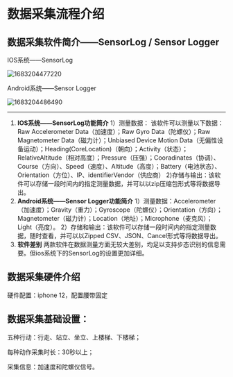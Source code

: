 # 数据采集流程介绍

## 数据采集软件简介——SensorLog / Sensor  Logger

IOS系统——SensorLog

![1683204477220](image/数据采集流程/1683204477220.png)

Android系统——Sensor Logger

![1683204486490](image/数据采集流程/1683204486490.png)

---


1. **IOS系统——SensorLog功能简介**
   1）测量数据：
   该软件可以测量以下数据：Raw Accelerometer Data（加速度）；Raw Gyro Data（陀螺仪）；Raw Magnetometer Data（磁力计）；Unbiased Device Motion Data（无偏性设备运动）；Heading(CoreLocation)（朝向）；Activity（状态）；RelativeAltitude（相对高度）；Pressure（压强）；Cooradinates（协调）、Course（方向）、Speed（速度）、Altitude（高度）；Battery（电池状态）、Orientation（方位）、IP、identifierVendor（供应商）
   2)存储与输出：该软件可以存储一段时间内的指定测量数据，并可以以zip压缩包形式等将数据导出。                                                                                            
2. **Android系统——Sensor Logger功能简介**
   1）测量数据：Accelerometer（加速度）；Gravity（重力）；Gyroscope（陀螺仪）；Orientation（方向）；Magnetometer（磁力计）；Location（地址）；Microphone（麦克风）；Light（亮度）。
   2）存储和输出：该软件可以存储一段时间内的指定测量数据，随时查看，并可以以Zipped CSV、JSON、Cancel形式等将数据导出。
3. **软件差别**
   两款软件在数据测量方面无较大差别，均足以支持步态识别的信息需要。但ios系统下的SensorLog的设置更加详细。

## 数据采集硬件介绍

硬件配置：iphone 12，配置腰带固定

## 数据采集基础设置：

五种行动：行走、站立、坐立、上楼梯、下楼梯；

每种动作采集时长：30秒以上；

采集信息：加速度和陀螺仪信号。
